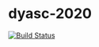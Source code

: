 # dyasc-2020

[![Build Status](https://travis-ci.org/carlos1134/dyasc-2020.svg?branch=master)](https://travis-ci.org/carlos1134/dyasc-2020)
